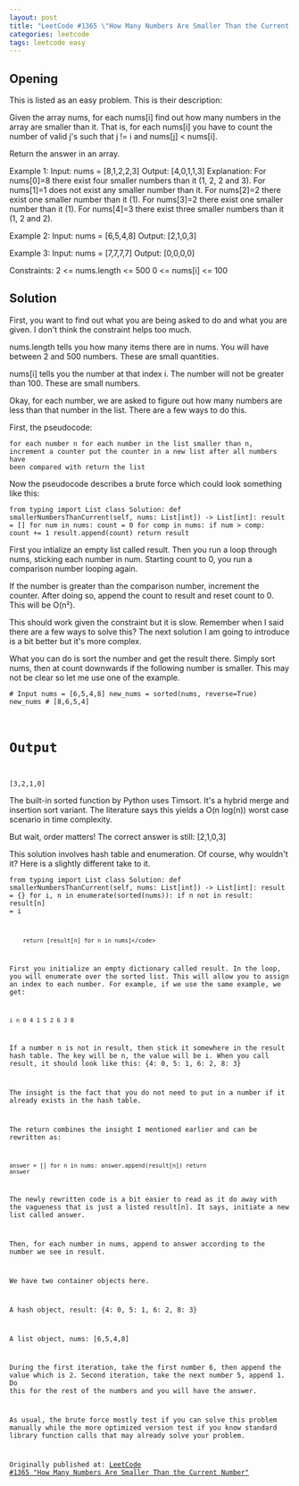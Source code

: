 ```yaml
---
layout: post
title: "LeetCode #1365 \"How Many Numbers Are Smaller Than the Current Number\""
categories: leetcode
tags: leetcode easy
---
```


## Opening

This is listed as an easy problem. This is their description:

Given the array nums, for each nums[i] find out how many numbers in the array are smaller than it. That is, for each nums[i] you have to count the number of valid j's such that j != i and nums[j] < nums[i].

Return the answer in an array.

Example 1:
Input: nums = [8,1,2,2,3]
Output: [4,0,1,1,3]
Explanation: 
For nums[0]=8 there exist four smaller numbers than it (1, 2, 2 and 3). 
For nums[1]=1 does not exist any smaller number than it.
For nums[2]=2 there exist one smaller number than it (1). 
For nums[3]=2 there exist one smaller number than it (1). 
For nums[4]=3 there exist three smaller numbers than it (1, 2 and 2).

Example 2:
Input: nums = [6,5,4,8]
Output: [2,1,0,3]

Example 3:
Input: nums = [7,7,7,7]
Output: [0,0,0,0]

Constraints:
2 <= nums.length <= 500
0 <= nums[i] <= 100

## Solution

First, you want to find out what you are being asked to do and what you are given. I don't think the constraint helps too much.

nums.length tells you how many items there are in nums. You will have between 2 and 500 numbers. These are small quantities.

nums[i] tells you the number at that index i. The number will not be greater than 100. These are small numbers.

Okay, for each number, we are asked to figure out how many numbers are less than that number in the list. There are a few ways to do this.

First, the pseudocode:

<code>for each number n
    for each number in the list smaller than n, increment a counter
        put the counter in a new list after all numbers have been compared with
return the list</code>

Now the pseudocode describes a brute force which could look something like this:

<code>from typing import List
class Solution:
    def smallerNumbersThanCurrent(self, nums: List[int]) -> List[int]:
        result = []
        for num in nums:
            count = 0
            for comp in nums:
                if num > comp:
                    count += 1
            result.append(count)
        return result</code>

First you intialize an empty list called result. Then you run a loop through nums, sticking each number in num. Starting count to 0, you run a comparison number looping again.

If the number is greater than the comparison number, increment the counter. After doing so, append the count to result and reset count to 0. This will be O(n²).

This should work given the constraint but it is slow. Remember when I said there are a few ways to solve this? The next solution I am going to introduce is a bit better but it's more complex.

What you can do is sort the number and get the result there. Simply sort nums, then at count downwards if the following number is smaller. This may not be clear so let me use one of the example.

<code># Input
nums = [6,5,4,8]
new_nums = sorted(nums, reverse=True)
new_nums # [8,6,5,4]
# Output
[3,2,1,0]</code>

The built-in sorted function by Python uses Timsort. It's a hybrid merge and insertion sort variant. The literature says this yields a O(n log(n)) worst case scenario in time complexity.

But wait, order matters! The correct answer is still: [2,1,0,3]

This solution involves hash table and enumeration. Of course, why wouldn't it? Here is a slightly different take to it.

<code>from typing import List 
class Solution:
    def smallerNumbersThanCurrent(self, nums: List[int]) -> List[int]:
        result = {}
        for i, n in enumerate(sorted(nums)):
            if n not in result:
                result[n] = i
                
        return [result[n] for n in nums]</code>
        
First you initialize an empty dictionary called result. In the loop, you will enumerate over the sorted list. This will allow you to assign an index to each number. For example, if we use the same example, we get:

<code>i  n
0  4
1  5
2  6
3  8</code>

If a number n is not in result, then stick it somewhere in the result hash table. The key will be n, the value will be i. When you call result, it should look like this: {4: 0, 5: 1, 6: 2, 8: 3}

The insight is the fact that you do not need to put in a number if it already exists in the hash table.

The return combines the insight I mentioned earlier and can be rewritten as:

<code>answer = []
for n in nums:
    answer.append(result[n])
return answer</code>

The newly rewritten code is a bit easier to read as it do away with the vagueness that is just a listed result[n]. It says, initiate a new list called answer.

Then, for each number in nums, append to answer according to the number we see in result.

We have two container objects here.

A hash object, result: {4: 0, 5: 1, 6: 2, 8: 3}

A list object, nums: [6,5,4,8]

During the first iteration, take the first number 6, then append the value which is 2. Second iteration, take the next number 5, append 1. Do this for the rest of the numbers and you will have the answer.

As usual, the brute force mostly test if you can solve this problem manually while the more optimized version test if you know standard library function calls that may already solve your problem.

Originally published at: [LeetCode #1365 "How Many Numbers Are Smaller Than the Current Number"](https://medium.com/@cassandriel/leetcode-1365-how-many-numbers-are-smaller-than-the-current-number-1c8354ee5d84)
